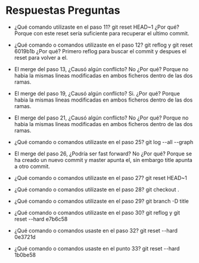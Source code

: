 # Respuestas Preguntas

- ¿Qué comando utilizaste en el paso 11? git reset HEAD~1 
¿Por qué? Porque con este reset sería suficiente para recuperar el ultimo commit.

- ¿Qué comando o comandos utilizaste en el paso 12? 
git reflog y git reset 6019b1b
¿Por qué? Primero reflog para buscar el commit y despues el reset para volver a el.

- El merge del paso 13, ¿Causó algún conflicto? No ¿Por qué? Porque no habia la mismas lineas modificadas en ambos ficheros dentro de las dos ramas.

- El merge del paso 19, ¿Causó algún conflicto? Si. ¿Por qué? Porque habia la mismas lineas modificadas en ambos ficheros dentro de las dos ramas.

- El merge del paso 21, ¿Causó algún conflicto? No ¿Por qué? Porque no habia la mismas lineas modificadas en ambos ficheros dentro de las dos ramas.

- ¿Qué comando o comandos utilizaste en el paso 25? git log --all --graph

- El merge del paso 26, ¿Podría ser fast forward? No ¿Por qué? Porque se ha creado un nuevo commit y master apunta el, sin embargo title apunta a otro commit. 

- ¿Qué comando o comandos utilizaste en el paso 27? git reset HEAD~1

- ¿Qué comando o comandos utilizaste en el paso 28? git checkout .

- ¿Qué comando o comandos utilizaste en el paso 29? git branch -D title

- ¿Qué comando o comandos utilizaste en el paso 30? git reflog y git reset --hard e7b6c58

- ¿Qué comando o comandos usaste en el paso 32? git reset --hard 0e3721d

- ¿Qué comando o comandos usaste en el punto 33? git reset --hard 1b0be58

